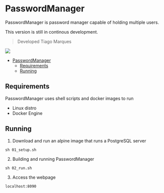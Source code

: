 # PasswordManager

PasswordManager is password manager capable of holding multiple users.

This version is still in continous development.
> Developed Tiago Marques

<img src="https://j.gifs.com/qj5Dv2@large.gif?download=true">

- [PasswordManager](#passwordmanager)
  - [Requirements](#requirements)
  - [Running](#running)

## Requirements
  
PasswordManager uses shell scripts and docker images to run 
* Linux distro
* Docker Engine

## Running

1. Download and run an alpine image that runs a PostgreSQL server 
```
sh 01_setup.sh
```

2. Building and running PasswordManager
```
sh 02_run.sh
```

3. Access the webpage
```
localhost:8090
```

